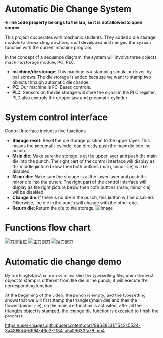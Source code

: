 # Automatic Die Change System
**※The code property belongs to the lab, so it is not allowed to open source.**

This project cooperates with mechanic students. They added a die storage module to the existing machine, and I developed and merged the system function with the current machine program.

In the concept of a sequence diagram, the system will involve three objects machine/storage module, PC, PLC.
* **machine/die storage**: This machine is a stamping simulator driven by ball screws. The die storage is added because we want to stamp two objects through automatic die change.
* **PC**: Our machine is PC-Based controls.
* **PLC**: Sensors on the die storage will store the signal in the PLC register. PLC also controls the gripper jaw and pneumatic cylinder.

# System control interface
Control Interface includes five functions
* **Storage reset**: Reset the die storage position to the upper layer. This means the pneumatic cylinder can directly push the main die into the punch.
* **Main die**: Make sure the storage is at the upper layer and push the main die into the punch. The right part of the control interface will display as the middle picture below then both buttons (main, minor die) will be disabled.
* **Minor die**: Make sure the storage is at the lower layer and push the minor die into the punch. The right part of the control interface will display as the right picture below then both buttons (main, minor die) will be disabled.
* **Change die**: If there is no die in the punch, this button will be disabled. Otherwise, the die in the punch will change with the other one. 
* **Return die**: Return the die to the storage.
![image](https://user-images.githubusercontent.com/88305396/151932676-3656d6fd-fcb8-47e3-9ec5-71ede9c41a9e.png)

# Functions flow chart
![刀庫復位](https://user-images.githubusercontent.com/88305396/152029704-05aca64f-a12d-45ca-8e0c-e21f07215d51.png)
![主刀副刀](https://user-images.githubusercontent.com/88305396/152031561-99571bdb-ad6b-4f71-852e-fa3502ab7106.png)
![換刀退刀](https://user-images.githubusercontent.com/88305396/152031578-ce9f64ae-7dd4-41ff-8fc7-7ab494fd6d9b.png)
  
# Automatic die change demo
By marking(object is main or minor die) the typesetting file, when the next object to stamp is different from the die in the punch, it will execute the corresponding function.

At the beginning of the video, the punch is empty, and the typesetting shows that we will first stamp the triangles(main die) and then the flowers(minor die), so the main die function is activated, after all the triangles object is stamped, the change die function is executed to finish the progress.


https://user-images.githubusercontent.com/99638331/154245534-3a4868d4-6694-46e2-9f34-a5a09633fa88.mp4

